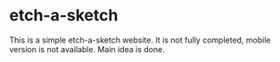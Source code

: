 # etch-a-sketch
This is a simple etch-a-sketch website. It is not fully completed, mobile version is not available. Main idea is done.
